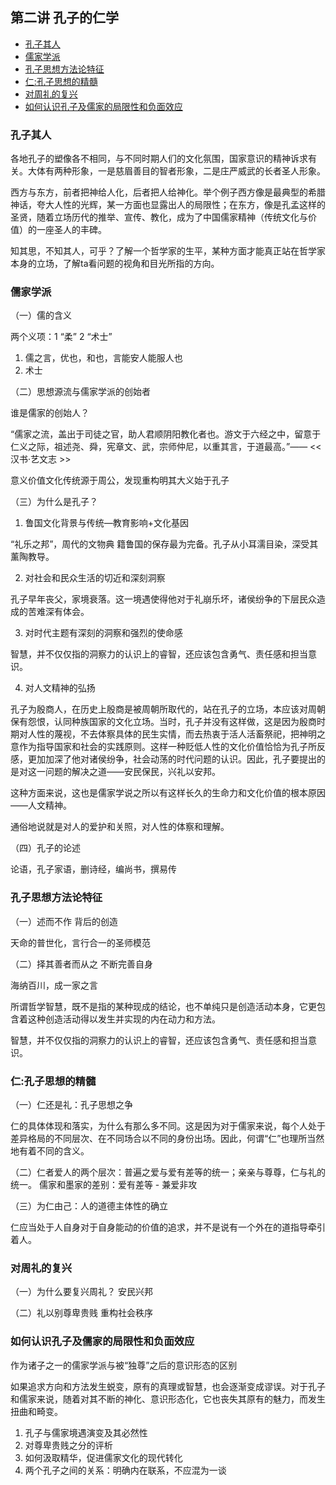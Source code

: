 ## 第二讲 孔子的仁学


<!-- vim-markdown-toc Marked -->

* [孔子其人](#孔子其人)
* [儒家学派](#儒家学派)
* [孔子思想方法论特征](#孔子思想方法论特征)
* [仁:孔子思想的精髓](#仁:孔子思想的精髓)
* [对周礼的复兴](#对周礼的复兴)
* [如何认识孔子及儒家的局限性和负面效应](#如何认识孔子及儒家的局限性和负面效应)

<!-- vim-markdown-toc -->

### 孔子其人

各地孔子的塑像各不相同，与不同时期人们的文化氛围，国家意识的精神诉求有关。大体有两种形象，一是慈眉善目的智者形象，二是庄严威武的长者圣人形象。

西方与东方，前者把神给人化，后者把人给神化。举个例子西方像是最典型的希腊神话，夸大人性的光辉，某一方面也显露出人的局限性；在东方，像是孔孟这样的圣贤，随着立场历代的推举、宣传、教化，成为了中国儒家精神（传统文化与价值）的一座圣人的丰碑。

知其思，不知其人，可乎？了解一个哲学家的生平，某种方面才能真正站在哲学家本身的立场，了解ta看问题的视角和目光所指的方向。

### 儒家学派

（一）儒的含义

两个义项：1 “柔” 2 “术士”

1. 儒之言，优也，和也，言能安人能服人也
2. 术士

（二）思想源流与儒家学派的创始者

谁是儒家的创始人？

“儒家之流，盖出于司徒之官，助人君顺阴阳教化者也。游文于六经之中，留意于仁义之际，祖述尧、舜，宪章文、武，宗师仲尼，以重其言，于道最高。”—— << 汉书·艺文志 >>

意义价值文化传统源于周公，发现重构明其大义始于孔子

（三）为什么是孔子？

1. 鲁国文化背景与传统—教育影响+文化基因

“礼乐之邦”，周代的文物典	籍鲁国的保存最为完备。孔子从小耳濡目染，深受其薰陶教导。

2. 对社会和民众生活的切近和深刻洞察

孔子早年丧父，家境衰落。这一境遇使得他对于礼崩乐坏，诸侯纷争的下层民众造成的苦难深有体会。

3. 对时代主题有深刻的洞察和强烈的使命感

智慧，并不仅仅指的洞察力的认识上的睿智，还应该包含勇气、责任感和担当意识。

4. 对人文精神的弘扬

孔子为殷商人，在历史上殷商是被周朝所取代的，站在孔子的立场，本应该对周朝保有怨恨，认同种族国家的文化立场。当时，孔子并没有这样做，这是因为殷商时期对人性的蔑视，不去体察具体的民生实情，而去热衷于活人活畜祭祀，把神明之意作为指导国家和社会的实践原则。这样一种贬低人性的文化价值恰恰为孔子所反感，更加加深了他对诸侯纷争，社会动荡的时代问题的认识。因此，孔子要提出的是对这一问题的解决之道——安民保民，兴礼以安邦。

这种方面来说，这也是儒家学说之所以有这样长久的生命力和文化价值的根本原因——人文精神。

通俗地说就是对人的爱护和关照，对人性的体察和理解。

（四）孔子的论述

论语，孔子家语，删诗经，编尚书，撰易传

### 孔子思想方法论特征

（一）述而不作 背后的创造

天命的普世化，言行合一的圣师模范

（二）择其善者而从之 不断完善自身

海纳百川，成一家之言

所谓哲学智慧，既不是指的某种现成的结论，也不单纯只是创造活动本身，它更包含着这种创造活动得以发生并实现的内在动力和方法。

智慧，并不仅仅指的洞察力的认识上的睿智，还应该包含勇气、责任感和担当意识。


### 仁:孔子思想的精髓

（一）仁还是礼：孔子思想之争
 
仁的具体体现和落实，为什么有那么多不同。这是因为对于儒家来说，每个人处于差异格局的不同层次、在不同场合以不同的身份出场。因此，何谓“仁”也理所当然地有着不同的含义。

（二）仁者爱人的两个层次：普遍之爱与爱有差等的统一；亲亲与尊尊，仁与礼的统一。
儒家和墨家的差别：爱有差等 - 兼爱非攻

（三）为仁由己：人的道德主体性的确立

仁应当处于人自身对于自身能动的价值的追求，并不是说有一个外在的道指导牵引着人。

### 对周礼的复兴

（一）为什么要复兴周礼？  安民兴邦

（二）礼以别尊卑贵贱 重构社会秩序

### 如何认识孔子及儒家的局限性和负面效应

作为诸子之一的儒家学派与被“独尊”之后的意识形态的区别

如果追求方向和方法发生蜕变，原有的真理或智慧，也会逐渐变成谬误。对于孔子和儒家来说，随着对其不断的神化、意识形态化，它也丧失其原有的魅力，而发生扭曲和畸变。

1. 孔子与儒家境遇演变及其必然性
2. 对尊卑贵贱之分的评析
3. 如何汲取精华，促进儒家文化的现代转化
4. 两个孔子之间的关系：明确内在联系，不应混为一谈

